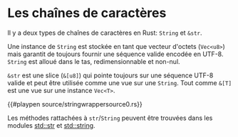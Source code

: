 # Les chaînes de caractères

Il y a deux types de chaînes de caractères en Rust: `String` et `&str`.

Une instance de `String` est stockée en tant que vecteur d'octets (`Vec<u8>`) mais garantit de toujours fournir une séquence valide encodée en UTF-8. `String` est alloué dans le tas, redimensionnable et non-nul.

`&str` est une slice (`&[u8]`) qui pointe toujours sur une séquence UTF-8 valide et peut être utilisée comme une vue sur une `String`. Tout comme `&[T]` est une vue sur une instance `Vec<T>`.

{{#playpen source/stringwrappersource0.rs}}

Les méthodes rattachées à `str`/`String` peuvent être trouvées dans les modules [std::str][str] et [std::string][string].

[str]: https://doc.rust-lang.org/std/str/
[string]: https://doc.rust-lang.org/std/string/
